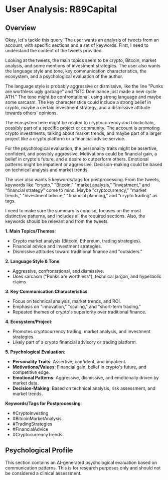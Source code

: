 # User Analysis: R89Capital

## Overview

<think>
Okay, let's tackle this query. The user wants an analysis of tweets from an account, with specific sections and a set of keywords. First, I need to understand the content of the tweets provided.

Looking at the tweets, the main topics seem to be crypto, Bitcoin, market analysis, and some mentions of investment strategies. The user also wants the language style and tone, key communication characteristics, the ecosystem, and a psychological evaluation of the author.

The language style is probably aggressive or dismissive, like the line "Punks are worthless ugly garbage" and "BTC Dominance just made a new cycle ATH." The tone might be confrontational, using strong language and maybe some sarcasm. The key characteristics could include a strong belief in crypto, maybe a certain investment strategy, and a dismissive attitude towards others' opinions.

The ecosystem here might be related to cryptocurrency and blockchain, possibly part of a specific project or community. The account is promoting crypto investments, talking about market trends, and maybe part of a larger project like a crypto platform or a financial advice service.

For the psychological evaluation, the personality traits might be assertive, confident, and possibly aggressive. Motivations could be financial gain, a belief in crypto's future, and a desire to outperform others. Emotional patterns might be impatient or aggressive. Decision-making could be based on technical analysis and market trends.

The user also wants 5 keywords/tags for postprocessing. From the tweets, keywords like "crypto," "Bitcoin," "market analysis," "investment," and "financial strategy" come to mind. Maybe "cryptocurrency," "market trends," "investment advice," "financial planning," and "crypto trading" as tags.

I need to make sure the summary is concise, focuses on the most distinctive patterns, and includes all the required sections. Also, the keywords should be relevant and from the tweets.
</think>

**1. Main Topics/Themes**:  
- Crypto market analysis (Bitcoin, Ethereum, trading strategies).  
- Financial advice and investment strategies.  
- Dismissive attitudes toward traditional finance and "outsiders."  

**2. Language Style & Tone**:  
- Aggressive, confrontational, and dismissive.  
- Uses sarcasm ("Punks are worthless"), technical jargon, and hyperbolic claims.  

**3. Key Communication Characteristics**:  
- Focus on technical analysis, market trends, and ROI.  
- Emphasis on "innovation," "scaling," and "short-term trading."  
- Repeated themes of crypto's superiority over traditional finance.  

**4. Ecosystem/Project**:  
- Promotes cryptocurrency trading, market analysis, and investment strategies.  
- Likely part of a crypto financial advisory or trading platform.  

**5. Psychological Evaluation**:  
- **Personality Traits**: Assertive, confident, and impatient.  
- **Motivations/Values**: Financial gain, belief in crypto's future, and competitive edge.  
- **Emotional Patterns**: Aggressive, dismissive, and emotionally driven by market data.  
- **Decision-Making**: Based on technical analysis, risk assessment, and market trends.  

**Keywords/Tags for Postprocessing**:  
- #CryptoInvesting  
- #BitcoinMarketAnalysis  
- #TradingStrategies  
- #FinancialAdvice  
- #CryptocurrencyTrends

## Psychological Profile

This section contains an AI-generated psychological evaluation based on communication patterns. This is for research purposes only and should not be considered a clinical assessment.
